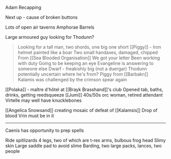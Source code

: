 Adam Recapping

Next up - cause of broken buttons

Lots of open air taverns
	Amphorae
	Barrels


Large armoured guy looking for Thodunn?
> Looking for a tall man, two shords, one big one short
	[[Piggy]] - Iron helmet painted like a boar
	Two small handaxes, damaged, chipped
	From [[Sea Blooded Organisation]]
	We got your letter
	Been working with duty
	Going to be keeping an eye
	Evangeline is answering to someone else
	Dwarf - freakishly big (not a duergar)
Thodunn potentially uncertain where he's from?
Piggy from [[Barbakn]]
Kalamis was challenged by the crimson spear again 


[[Polaka]] - maître d'hôtel at [[Brayk Brasshand]]'s club
Opened tab, baths, drinks, getting reedsqueeze
[[Jumi]] 40s/50s orc woman, retired attendant
Virtelle may well have knucklebones





[[Angelica Snowsand]] creating mosaic of defeat of [[Kalamsis]]
Drop of blood
Vrin must be in it


<hr>

Caenis has opportunity to prep spells

Ride spitlizards
4 legs, two of which are t-rex arms, bulbous frog head
Slimy skin
Large saddle pad to avoid slime
Barding, two large packs, lances, two people



